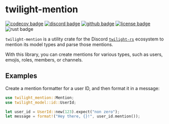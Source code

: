 <!-- cargo-sync-readme start -->

# twilight-mention

[![codecov badge][]][codecov link] [![discord badge][]][discord link] [![github badge][]][github link] [![license badge][]][license link] ![rust badge]

`twilight-mention` is a utility crate for the Discord [`twilight-rs`]
ecosystem to mention its model types and parse those mentions.

With this library, you can create mentions for various types, such as users,
emojis, roles, members, or channels.

## Examples

Create a mention formatter for a user ID, and then format it in a message:

```rust
use twilight_mention::Mention;
use twilight_model::id::UserId;

let user_id = UserId::new(123).expect("non zero");
let message = format!("Hey there, {}!", user_id.mention());
```

[`twilight-rs`]: https://github.com/twilight-rs/twilight
[codecov badge]: https://img.shields.io/codecov/c/gh/twilight-rs/twilight?logo=codecov&style=for-the-badge&token=E9ERLJL0L2
[codecov link]: https://app.codecov.io/gh/twilight-rs/twilight/
[discord badge]: https://img.shields.io/discord/745809834183753828?color=%237289DA&label=discord%20server&logo=discord&style=for-the-badge
[discord link]: https://discord.gg/7jj8n7D
[github badge]: https://img.shields.io/badge/github-twilight-6f42c1.svg?style=for-the-badge&logo=github
[github link]: https://github.com/twilight-rs/twilight
[license badge]: https://img.shields.io/badge/license-ISC-blue.svg?style=for-the-badge&logo=pastebin
[license link]: https://github.com/twilight-rs/twilight/blob/main/LICENSE.md
[rust badge]: https://img.shields.io/badge/rust-1.53+-93450a.svg?style=for-the-badge&logo=rust

<!-- cargo-sync-readme end -->

